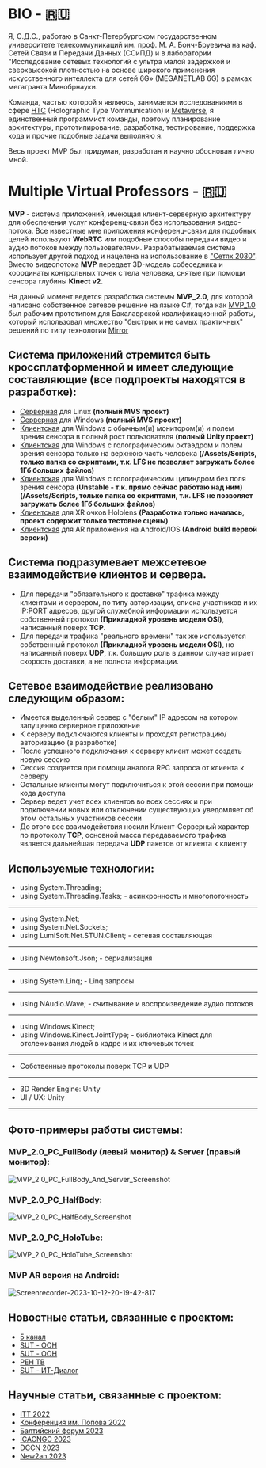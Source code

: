 
# BIO - :ru:

Я, С.Д.С., работаю в Санкт-Петербургском государственном университете телекоммуникаций им. проф. М. А. Бонч-Бруевича на каф. Сетей Связи и Передачи Данных (ССиПД) и в лаборатории "Исследование сетевых технологий с ультра малой задержкой и сверхвысокой плотностью на основе широкого применения искусственного интеллекта для сетей 6G» (MEGANETLAB 6G) в рамках мегагранта Минобрнауки.

Команда, частью которой я являюсь, занимается исследованиями в сфере [HTC](https://www.researchgate.net/publication/366122391_Challenges_in_Implementing_Low-Latency_Holographic-Type_Communication_Systems) (Holographic Type Vommunication) и [Metaverse](https://www.itu.int/en/ITU-T/focusgroups/mv/Pages/default.aspx), я единственный программист команды, поэтому планирование архитектуры, прототипирование, разработка, тестирование, поддержка кода и прочие подобные задачи выполняю я.

Весь проект MVP был придуман, разработан и научно обоснован лично мной. 

# Multiple Virtual Professors - :ru:

**MVP** - система приложений, имеющая клиент-серверную архитектуру для обеспечения услуг конференц-связи без использования видео-потока.
Все известные мне приложения конференц-связи для подобных целей используют **WebRTC** или подобные способы передачи видео и аудио потоков между пользователями. Разрабатываемая система использует другой подход и нацелена на использование в ["Сетях 2030"](https://www.itu.int/dms_pubrec/itu-r/rec/m/R-REC-M.2160-0-202311-I%21%21PDF-E.pdf). Вместо видеопотока **MVP** передает 3D-модель собеседника и координаты контрольных точек с тела человека, снятые при помощи сенсора глубины **Kinect v2**.

На данный момент ведется разработка системы **MVP_2.0**, для которой написано собственное сетевое решение на языке C#, тогда как [MVP_1.0](https://github.com/Barlogov/MVP) был рабочим прототипом для Бакалаврской квалификационной работы, который использовал множество "быстрых и не самых практичных" решений по типу технологии [Mirror](https://mirror-networking.com/) 

## Система приложений стремится быть кроссплатформенной и имеет следующие составляющие (все подпроекты находятся в разработке):
- [Серверная](https://github.com/Barlogov/MVP_2_0_Server) для Linux __(полный MVS проект)__
- [Серверная](https://github.com/Barlogov/MVP_2_0_Server) для Windows __(полный MVS проект)__
- [Клиентская](https://github.com/Barlogov/MVP_2.0_PC_FullBody) для Windows с обычным(и) монитором(и) и полем зрения сенсора в полный рост пользователя __(полный Unity проект)__
- [Клиентская](https://github.com/Barlogov/MVP_2.0_PC_HalfBody) для Windows с голографическим октаэдром и полем зрения сенсора только на верхнюю часть человека __(/Assets/Scripts, только папка со скриптами, т.к. LFS не позволяет загружать более 1Гб больших файлов)__
- [Клиентская](https://github.com/Barlogov/MVP_2.0_PC_HoloTube) для Windows с голографическим цилиндром без поля зрения сенсора __(Unstable - т.к. прямо сейчас работаю над ним)(/Assets/Scripts, только папка со скриптами, т.к. LFS не позволяет загружать более 1Гб больших файлов)__
- [Клиентская](https://github.com/Barlogov/MVP_2.0_Hololens) для XR очков Hololens __(Разработка только началась, проект содержит только тестовые сцены)__
- [Клиентская](https://github.com/Barlogov/MVP) для AR приложения на Android/IOS __(Android build первой версии)__

## Система подразумевает межсетевое взаимодействие клиентов и сервера. 
- Для передачи "обязательного к доставке" трафика между клиентами и сервером, по типу авторизации, списка участников и их IP:PORT адресов, другой служебной информации используется собственный протокол **(Прикладной уровень модели OSI)**, написанный поверх **TCP**.
- Для передачи трафика "реального времени" так же используется собственный протокол **(Прикладной уровень модели OSI)**, но написанный поверх **UDP**, т.к. большую роль в данном случае играет скорость доставки, а не полнота информации.

## Сетевое взаимодействие реализовано следующим образом: 
- Имеется выделенный сервер c "белым" IP адресом на котором запущенно серверное приложение
- К серверу подключаются клиенты и проходят регистрацию/авторизацию (в разработке)
- После успешного подключения к серверу клиент может создать новую сессию 
- Сессия создается при помощи аналога RPC запроса от клиента к серверу
- Остальные клиенты могут подключиться к этой сессии при помощи кода доступа
- Сервер ведет учет всех клиентов во всех сессиях и при подключении новых или отключении существующих уведомляет об этом остальных участников сессии
- До этого все взаимодействия носили Клиент-Серверный характер по протоколу **TCP**, основной масса передаваемого трафика является дальнейшая передача **UDP** пакетов от клиента к клиенту

## Используемые технологии:
- using System.Threading;
- using System.Threading.Tasks; - асинхронность и многопоточность
____
- using System.Net;
- using System.Net.Sockets;
- using LumiSoft.Net.STUN.Client; - сетевая составляющая
____
- using Newtonsoft.Json; - сериализация
____
- using System.Linq; - Linq запросы
____
- using NAudio.Wave; - считывание и воспроизведение аудио потоков
____
- using Windows.Kinect;
- using Windows.Kinect.JointType; - библиотека Kinect для отслеживания людей в кадре и их ключевых точек
____
- Собственные протоколы поверх TCP и UDP
____
- 3D Render Engine: Unity
- UI / UX: Unity
____

## Фото-примеры работы системы:

### MVP_2.0_PC_FullBody (левый монитор) & Server (правый монитор):
![MVP_2 0_PC_FullBody_And_Server_Screenshot](https://github.com/user-attachments/assets/744feb69-cdf9-46de-baeb-8ef601514978)

### MVP_2.0_PC_HalfBody:
![MVP_2 0_PC_HalfBody_Screenshot](https://github.com/user-attachments/assets/9c19e1b1-0714-4a8a-80a6-ad0af08a5283)

### MVP_2.0_PC_HoloTube:
![MVP_2 0_PC_HoloTube_Screenshot](https://github.com/user-attachments/assets/09552bf8-b284-4959-b79a-bdb4c1ff6d94)

### MVP AR версия на Android:
![Screenrecorder-2023-10-12-20-19-42-817](https://github.com/user-attachments/assets/c8f3e704-9f2d-4f66-8229-3dbf2f3f868a)

## Новостные статьи, связанные с проектом:

- [5 канал](https://www.5-tv.ru/news/484939/rossijskie-ucenye-predstavili-proekt-sobstvennoj-metavselennoj-nakonkurse-oon/?utm_source=yxnews&utm_medium=desktop&utm_referrer=https%3A%2F%2Fdzen.ru%2Fnews%2Fsearch%3Ftext%3D)
- [SUT - ООН](https://www.sut.ru/bonchnews/science/14-05-2024-uchenie-spbgut-pobedili-v-konkurse-oon-s-proektom-golograficheskoy-vselennoy)
- [SUT - ООН](https://www.sut.ru/bonchnews/public-life/07-03-2024-svyaz-na-severnom-poluse-i-robot-avatar-dlya-arktiki:-spbgut-na-molodezhnom-arkticheskom-forume)
- [РЕН ТВ](https://amp.ren.tv/news/v-rossii/1197085-vserossiiskii-molodezhnyi-arkticheskii-forum-startoval-v-kronshtadte)
- [SUT - ИТ-Диалог](https://www.sut.ru/bonchnews/industry/14-11-2023-spbgut-predstavil-peredovie-resheniya-i-ekspertizu-na-forume-it-dialog)

## Научные статьи, связанные с проектом:
- [ITT 2022](https://elibrary.ru/item.asp?id=50092898)
- [Конференция им. Попова 2022](https://elibrary.ru/item.asp?id=53913795)
- [Балтийский форум 2023](https://www.elibrary.ru/item.asp?id=64227900)
- [ICACNGC 2023](https://www.sut.ru/new_site/images/blocks/1696858755.pdf)
- [DCCN 2023](https://link.springer.com/chapter/10.1007/978-3-031-50482-2_3)
- [New2an 2023](https://new2an.info/NEW2AN-Final-2023.pdf)